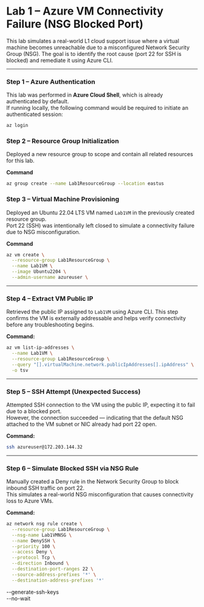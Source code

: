 # Lab 1 – Azure VM Connectivity Failure (NSG Blocked Port)

This lab simulates a real-world L1 cloud support issue where a virtual machine becomes unreachable due to a misconfigured Network Security Group (NSG). The goal is to identify the root cause (port 22 for SSH is blocked) and remediate it using Azure CLI.

---

### Step 1 – Azure Authentication

This lab was performed in **Azure Cloud Shell**, which is already authenticated by default.  
If running locally, the following command would be required to initiate an authenticated session:

```bash
az login
```

### Step 2 – Resource Group Initialization

Deployed a new resource group to scope and contain all related resources for this lab.

**Command**
```bash
az group create --name Lab1ResourceGroup --location eastus
```

### Step 3 – Virtual Machine Provisioning

Deployed an Ubuntu 22.04 LTS VM named `Lab1VM` in the previously created resource group.  
Port 22 (SSH) was intentionally left closed to simulate a connectivity failure due to NSG misconfiguration.

**Command**
```bash
az vm create \
  --resource-group Lab1ResourceGroup \
  --name Lab1VM \
  --image Ubuntu2204 \
  --admin-username azureuser \
```
---

### Step 4 – Extract VM Public IP

Retrieved the public IP assigned to `Lab1VM` using Azure CLI. This step confirms the VM is externally addressable and helps verify connectivity before any troubleshooting begins.

**Command:**
```bash
az vm list-ip-addresses \
  --name Lab1VM \
  --resource-group Lab1ResourceGroup \
  --query "[].virtualMachine.network.publicIpAddresses[].ipAddress" \
  -o tsv
```
---

### Step 5 – SSH Attempt (Unexpected Success)

Attempted SSH connection to the VM using the public IP, expecting it to fail due to a blocked port.  
However, the connection succeeded — indicating that the default NSG attached to the VM subnet or NIC already had port 22 open.

**Command:**
```bash
ssh azureuser@172.203.144.32
```

---

### Step 6 – Simulate Blocked SSH via NSG Rule

Manually created a Deny rule in the Network Security Group to block inbound SSH traffic on port 22.  
This simulates a real-world NSG misconfiguration that causes connectivity loss to Azure VMs.

**Command:**
```bash
az network nsg rule create \
  --resource-group Lab1ResourceGroup \
  --nsg-name Lab1VMNSG \
  --name DenySSH \
  --priority 100 \
  --access Deny \
  --protocol Tcp \
  --direction Inbound \
  --destination-port-ranges 22 \
  --source-address-prefixes '*' \
  --destination-address-prefixes '*'
```


  --generate-ssh-keys \
  --no-wait
```
